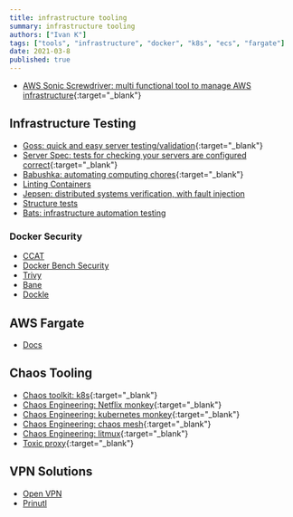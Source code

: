 ```yaml
---
title: infrastructure tooling
summary: infrastructure tooling
authors: ["Ivan K"]
tags: ["tools", "infrastructure", "docker", "k8s", "ecs", "fargate"]
date: 2021-03-8
published: true
---
```


- [AWS Sonic Screwdriver: multi functional tool to manage AWS infrastructure](https://sonic-screwdriver.cloud){:target="_blank"}

## Infrastructure Testing

- [Goss: quick and easy server testing/validation](https://github.com/aelsabbahy/goss){:target="_blank"}
- [Server Spec: tests for checking your servers are configured correct](https://serverspec.org){:target="_blank"}
- [Babushka: automating computing chores](https://babushka.me){:target="_blank"}
- [Linting Containers](https://github.com/hadolint/hadolint)
- [Jepsen: distributed systems verification, with fault injection](https://github.com/jepsen-io/jepsen)
- [Structure tests](https://github.com/GoogleContainerTools/container-structure-test)
- [Bats: infrastructure automation testing](https://github.com/bats-core/bats-core)

### Docker Security

- [CCAT](https://github.com/RhinoSecurityLabs/ccat)
- [Docker Bench Security](https://github.com/docker/docker-bench-security)
- [Trivy](https://github.com/aquasecurity/trivy)
- [Bane](https://github.com/genuinetools/bane)
- [Dockle](https://github.com/goodwithtech/dockle)

## AWS Fargate

- [Docs](https://somanymachines.com/fargate/)

## Chaos Tooling

- [Chaos toolkit: k8s](https://chaostoolkit.org){:target="_blank"}
- [Chaos Engineering: Netflix monkey](https://netflix.github.io/chaosmonkey){:target="_blank"}
- [Chaos Engineering: kubernetes monkey](https://github.com/asobti/kube-monkey){:target="_blank"}
- [Chaos Engineering: chaos mesh](https://github.com/chaos-mesh/chaos-mesh){:target="_blank"}
- [Chaos Engineering: litmux](https://github.com/litmuschaos/litmus){:target="_blank"}
- [Toxic proxy](https://github.com/Shopify/toxiproxy){:target="_blank"}

## VPN Solutions

- [Open VPN](https://openvpn.net/)
- [Prinutl](https://client.pritunl.com/#install)
